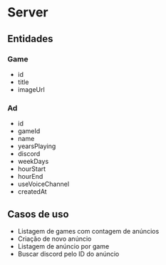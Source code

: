 # Server

## Entidades

### Game
  - id
  - title
  - imageUrl

### Ad
  - id
  - gameId
  - name
  - yearsPlaying
  - discord
  - weekDays
  - hourStart
  - hourEnd
  - useVoiceChannel
  - createdAt

## Casos de uso
  - Listagem de games com contagem de anúncios 
  - Criação de novo anúncio 
  - Listagem  de anúncio por game
  - Buscar discord pelo ID  do anúncio 